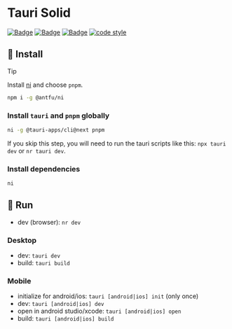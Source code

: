 # Tauri Solid

[![Badge](https://img.shields.io/github/package-json/dependency-version/Rettend/tauri-solid/@tauri-apps/api?color=dea584&label=tauri)](https://beta.tauri.app/)
[![Badge](https://img.shields.io/github/package-json/dependency-version/Rettend/tauri-solid/solid-js?color=2c4f7c&label=solid)](https://solidjs.com/)
[![Badge](https://img.shields.io/badge/UnoCSS-4D4D4D)](https://unocss.dev/)
[![code style](https://antfu.me/badge-code-style.svg)](https://github.com/antfu/eslint-config)

## 🚀 Install

> [!TIP]
> Install [ni](https://github.com/antfu/ni) and choose `pnpm`.
>
> ```bash
> npm i -g @antfu/ni
> ```

### Install `tauri` and `pnpm` globally

```bash
ni -g @tauri-apps/cli@next pnpm
```

If you skip this step, you will need to run the tauri scripts like this: `npx tauri dev` or `nr tauri dev`.

### Install dependencies

```bash
ni
```

## 🥏 Run

- dev (browser): `nr dev`

### Desktop

- dev: `tauri dev`
- build: `tauri build`

### Mobile

- initialize for android/ios: `tauri [android|ios] init` (only once)
- dev: `tauri [android|ios] dev`
- open in android studio/xcode: `tauri [android|ios] open`
- build: `tauri [android|ios] build`
